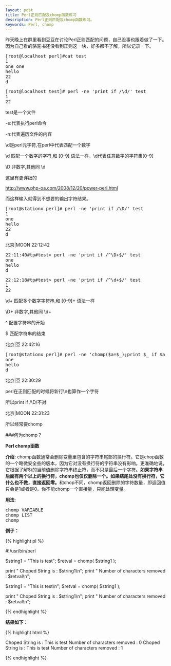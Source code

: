 ```yaml
---
layout: post
title: Perl正则匹配及chomp函数练习
description: Perl正则匹配及chomp函数练习。
keywords: Perl, chomp
---
```

昨天晚上在群里看到豆豆在讨论Perl正则匹配的问题，自己没事也跟着做了一下。因为自己看的骆驼书还没看到正则这一块，好多都不了解，所以记录一下。

<pre class="html" name="colorcode">
[root@localhost perl]#cat test
1
one one
hello
22
d
</pre>

<pre class="html" name="colorcode">
[root@localhost test]# perl -ne 'print if /\d/' test
1
22
</pre>

test是一个文件

-e:代表执行perl命令

-n:代表遍历文件的内容

\d是perl元字符,在perl中代表匹配一个数字

\d	匹配一个数字的字符,和 [0-9] 语法一样，\d代表任意数字的字符集[0-9]

\D	非数字,其他同 \d

这里有更详细的

http://www.php-oa.com/2008/12/20/power-perl.html

而这样输入就得到不想要的输出字符结果。
<pre class="html" name="colorcode">
[root@stationx perl]# perl -ne 'print if /\D/' test
1
one
hello
22
d
</pre>

北京|MOON  22:12:42
<pre class="html" name="colorcode">
22:11:40#tp#test> perl -ne 'print if /^\D+$/' test
one
hello
d
</pre>
<pre class="html" name="colorcode">
22:12:18#tp#test> perl -ne 'print if /^\d+$/' test
1
22
</pre>


\d+	匹配多个数字字符串,和 [0-9]+ 语法一样

\D+	非数字,其他同 \d+

^    配置字符串的开始

$    匹配字符串的结束


北京|豆  22:42:16
<pre class="html" name="colorcode">
[root@stationx perl]# perl -ne 'chomp($a=$_);print $_ if $a =~ /\D/' test
one
hello
d
</pre>

北京|豆  22:30:29

perl在正则匹配的时候将新行\n也算作一个字符

所以print if /\D/不对

北京|MOON  22:31:23

所以经常要chomp

###何为chomp？

<strong>Perl chomp函数</strong>

<strong>介绍:</strong>
chomp函数通常会删除变量里包含的字符串尾部的换行符。它是chop函数的一个略微安全些的版本，因为它对没有换行符的字符串没有影响。更准确地说，它根据了解$/的当前值删除字符串终止符，而不只是最后一个字符。<strong>如果字符串后面有两个以上的换行符，chomp也仅仅删除一个。如果结尾处没有换行符，它什么也不做，直接返回零。</strong>和chop不同，chomp返回删除的字符数量，即返回值只会是1或者是0。你不能chomp一个直接量，只能处理变量。

<strong>用法:</strong>
<pre class="html" name="colorcode">
chomp VARIABLE
chomp LIST
chomp
</pre>

<strong>例子：</strong>

{% highlight pl %}

#!/usr/bin/perl

$string1 = "This is test";
$retval  = chomp( $string1 );

print " Choped String is : $string1\n";
print " Number of characters removed : $retval\n";

$string1 = "This is test\n";
$retval  = chomp( $string1 );

print " Choped String is : $string1\n";
print " Number of characters removed : $retval\n";

{% endhighlight %}

<strong>结果如下：</strong>

{% highlight html %}

Choped String is : This is test
Number of characters removed : 0
Choped String is : This is test
Number of characters removed : 1

{% endhighlight %}
